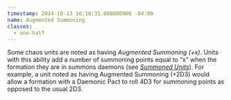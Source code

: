 ```yaml
---
timestamp: 2014-10-13 16:10:31.000000000 -04:00
name: Augmented Summoning
classes:
  - one-half
---
```

Some chaos units are noted as having _Augmented Summoning (+x)_. Units with this ability add a number of summoning points equal to <q>x</q> when the formation they are in summons daemons (see [_Summoned Units_](#summoned-units)). For example, a unit noted as having Augmented Summoning (+2D3) would allow a formation with a Daemonic Pact to roll 4D3 for summoning points as opposed to the usual 2D3.
